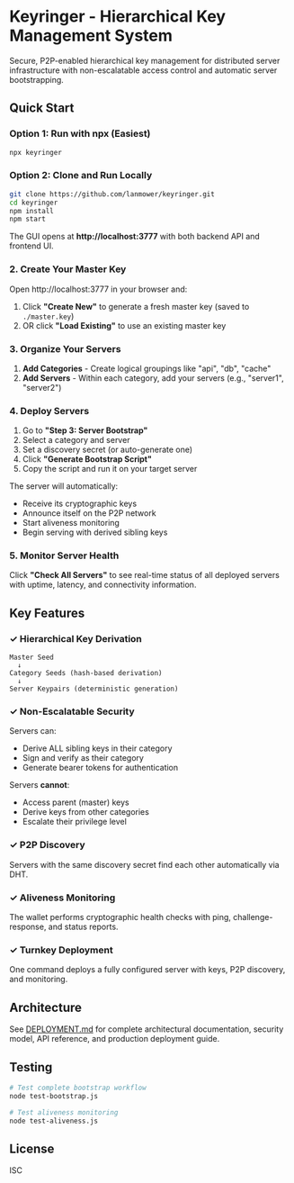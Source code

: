 # Keyringer - Hierarchical Key Management System

Secure, P2P-enabled hierarchical key management for distributed server infrastructure with non-escalatable access control and automatic server bootstrapping.

## Quick Start

### Option 1: Run with npx (Easiest)

```bash
npx keyringer
```

### Option 2: Clone and Run Locally

```bash
git clone https://github.com/lanmower/keyringer.git
cd keyringer
npm install
npm start
```

The GUI opens at **http://localhost:3777** with both backend API and frontend UI.

###  2. Create Your Master Key

Open http://localhost:3777 in your browser and:
1. Click **"Create New"** to generate a fresh master key (saved to `./master.key`)
2. OR click **"Load Existing"** to use an existing master key

### 3. Organize Your Servers

1. **Add Categories** - Create logical groupings like "api", "db", "cache"
2. **Add Servers** - Within each category, add your servers (e.g., "server1", "server2")

### 4. Deploy Servers

1. Go to **"Step 3: Server Bootstrap"**
2. Select a category and server
3. Set a discovery secret (or auto-generate one)
4. Click **"Generate Bootstrap Script"**
5. Copy the script and run it on your target server

The server will automatically:
- Receive its cryptographic keys
- Announce itself on the P2P network
- Start aliveness monitoring
- Begin serving with derived sibling keys

### 5. Monitor Server Health

Click **"Check All Servers"** to see real-time status of all deployed servers with uptime, latency, and connectivity information.

## Key Features

### ✓ Hierarchical Key Derivation
```
Master Seed
  ↓
Category Seeds (hash-based derivation)
  ↓
Server Keypairs (deterministic generation)
```

### ✓ Non-Escalatable Security

Servers can:
- Derive ALL sibling keys in their category
- Sign and verify as their category
- Generate bearer tokens for authentication

Servers **cannot**:
- Access parent (master) keys
- Derive keys from other categories
- Escalate their privilege level

### ✓ P2P Discovery

Servers with the same discovery secret find each other automatically via DHT.

### ✓ Aliveness Monitoring

The wallet performs cryptographic health checks with ping, challenge-response, and status reports.

### ✓ Turnkey Deployment

One command deploys a fully configured server with keys, P2P discovery, and monitoring.

## Architecture

See [DEPLOYMENT.md](./DEPLOYMENT.md) for complete architectural documentation, security model, API reference, and production deployment guide.

## Testing

```bash
# Test complete bootstrap workflow
node test-bootstrap.js

# Test aliveness monitoring
node test-aliveness.js
```

## License

ISC
